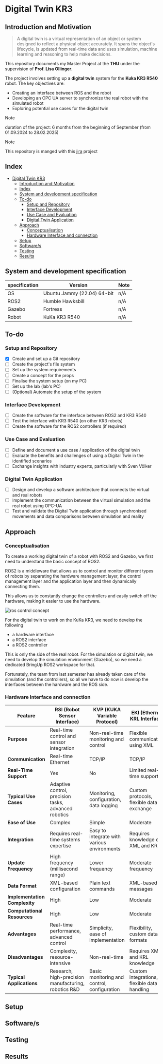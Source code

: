 # Digital Twin KR3

## Introduction and Motivation

> A digital twin is a virtual representation of an object or system designed to reflect a physical object accurately. It spans the object's lifecycle, is updated from real-time data and uses simulation, machine learning and reasoning to help make decisions.

This repository documents my Master Project at the **THU** under the supervision of **Prof. Lisa Ollinger**.

The project involves setting up a **digital twin** system for the **Kuka KR3 R540** robot. The key objectives are:

* Creating an interface between ROS and the robot
* Developing an OPC UA server to synchronize the real robot with the simulated robot
* Exploring potential use cases for the digital twin
> [!NOTE]
> duration of the project: 6 months from the beginning of September (from 01.09.2024 to 28.02.2025)

>[!NOTE]
> This repository is manged with this [jira](
>  https://ahmaedibrahim311-1720719768107.atlassian.net/jira/software/projects/DT/boards/2?atlOrigin=eyJpIjoiNjg4YjM5ZjIyYjM2NDUyYjlkYmYzN2RiZTRhMmNkNjUiLCJwIjoiaiJ9) project 

## Index

- [Digital Twin KR3](#digital-twin-kr3)
  - [Introduction and Motivation](#introduction-and-motivation)
  - [Index](#index)
  - [System and development specification](#system-and-development-specification)
  - [To-do](#to-do)
    - [Setup and Repository](#setup-and-repository)
    - [Interface Development](#interface-development)
    - [Use Case and Evaluation](#use-case-and-evaluation)
    - [Digital Twin Application](#digital-twin-application)
  - [Approach](#approach)
    - [Conceptualisation](#conceptualisation)
    - [Hardware Interface and connection](#hardware-interface-and-connection)
  - [Setup](#setup)
  - [Software/s](#softwares)
  - [Testing](#testing)
  - [Results](#results)



## System and development specification

|specification   | Version   | Note|
|----------------|-----------|-----|
| OS | Ubuntu Jammy (22.04) 64-bit | n/A |
| ROS2 |Humble Hawksbill |  n/A |
| Gazebo | Fortress | n/A|
| Robot | KuKa KR3 R540 | n/A|


## To-do

### Setup and Repository
- [x] Create and set up a Git repository
- [ ] Create the project's file system
- [ ] Set up the system requirements
- [ ] Create a concept for the props
- [ ] Finalise the system setup (on my PC)
- [ ] Set up the lab (lab's PC)
- [ ] (Optional) Automate the setup of the system

### Interface Development
- [ ] Create the software for the interface between ROS2 and KR3 R540
- [ ] Test the interface with KR3 R540 (on other KR3 robots)
- [ ] Create the software for the ROS2 controllers (if required)

### Use Case and Evaluation
- [ ] Define and document a use case / application of the digital twin
- [ ] Evaluate the benefits and challenges of using a Digital Twin in the identified scenarios
- [ ] Exchange insights with industry experts, particularly with Sven Völker

### Digital Twin Application
- [ ] Design and develop a software architecture that connects the virtual and real robots
- [ ] Implement the communication between the virtual simulation and the real robot using OPC-UA
- [ ] Test and validate the Digital Twin application through synchronised movements and data comparisons between simulation and reality

## Approach 

### Conceptualisation

To create a working digital twin of a robot with ROS2 and Gazebo, we first need to understand the basic concept of ROS2.

ROS2 is a middleware that allows us to control and monitor different types of robots by separating the hardware management layer, the control management layer and the application layer and then dynamically connecting them.

This allows us to constantly change the controllers and easily switch off the hardware, making it easier to use the hardware.

![ros control concept](../MPA_KR3_Digital_Twin/Images/ros2_controll_concept.png)


For the digital twin to work on the KuKa KR3, we need to develop the following 
* a hardware interface 
* a ROS2 interface
* a ROS2 controller 

This is only the side of the real robot. For the simulation or digital twin, we need to develop the simulation environment (Gazebo), so we need a dedicated BringUp ROS2 workspace for that.

Fortunately, the team from last semester has already taken care of the simulation (and the controllers), so all we have to do now is develop the interfaces between the hardware and the ROS side.

### Hardware Interface and connection

| Feature                     | RSI (Robot Sensor Interface)          | KVP (KUKA Variable Protocol) | EKI (Ethernet KRL Interface)    |
|-----------------------------|---------------------------------------|------------------------------|---------------------------------|
| **Purpose**                 | Real-time control and sensor integration | Non-real-time monitoring and control | Flexible communication using XML |
| **Communication**           | Real-time Ethernet                    | TCP/IP                       | TCP/IP                          |
| **Real-Time Support**       | Yes                                   | No                           | Limited real-time support       |
| **Typical Use Cases**       | Adaptive control, precision tasks, advanced robotics | Monitoring, configuration, data logging | Custom protocols, flexible data exchange |
| **Ease of Use**             | Complex                               | Simple                       | Moderate                        |
| **Integration**             | Requires real-time systems expertise  | Easy to integrate with various environments | Requires knowledge of XML and KRL |
| **Update Frequency**        | High frequency (millisecond range)    | Lower frequency              | Moderate frequency              |
| **Data Format**             | XML-based configuration               | Plain text commands          | XML-based messages              |
| **Implementation Complexity**| High                                  | Low                          | Moderate                        |
| **Computational Resources** | High                                  | Low                          | Moderate                        |
| **Advantages**              | Real-time performance, advanced control | Simplicity, ease of implementation | Flexibility, custom data formats  |
| **Disadvantages**           | Complexity, resource-intensive        | Non-real-time                | Requires XML and KRL knowledge  |
| **Typical Applications**    | Research, high-precision manufacturing, robotics R&D | Basic monitoring and control, configuration | Custom integrations, flexible data handling |

## Setup 

## Software/s

## Testing 

## Results